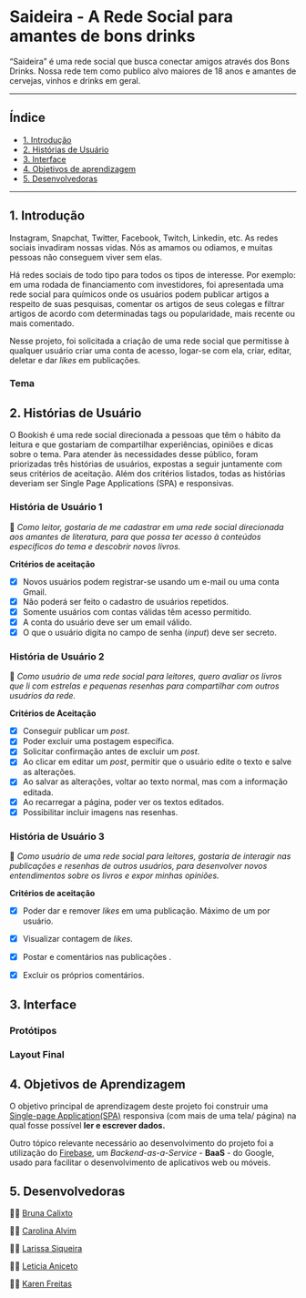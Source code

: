 # Saideira - A Rede Social para amantes de bons drinks

“Saideira” é uma rede social que busca conectar amigos através dos Bons Drinks. Nossa rede tem como publico alvo maiores de 18 anos e amantes de cervejas, vinhos e drinks em geral. 

---
## Índice

- [1. Introdução](#1-introdução)
- [2. Histórias de Usuário](#2-histórias-de-usuário)
- [3. Interface](#3-interface)
- [4. Objetivos de aprendizagem](#4-objetivos-de-aprendizagem)
- [5. Desenvolvedoras](#5-desenvolvedoras)


---
## 1. Introdução

Instagram, Snapchat, Twitter, Facebook, Twitch, Linkedin, etc. As redes sociais
invadiram nossas vidas. Nós as amamos ou odiamos, e muitas pessoas não conseguem
viver sem elas.

Há redes sociais de todo tipo para todos os tipos de interesse. Por exemplo: em
uma rodada de financiamento com investidores, foi apresentada uma rede social
para químicos onde os usuários podem publicar artigos a respeito de suas
pesquisas, comentar os artigos de seus colegas e filtrar artigos de acordo com
determinadas tags ou popularidade, mais recente ou mais comentado.

Nesse projeto, foi solicitada a criação de uma rede social que permitisse à qualquer usuário criar uma conta de acesso,
logar-se com ela, criar, editar, deletar e dar _likes_ em publicações.

### Tema



## 2. Histórias de Usuário

O Bookish é uma rede social direcionada a pessoas que têm o hábito da leitura e que gostariam de compartilhar experiências, opiniões e dicas sobre o tema. Para atender às necessidades desse público, foram priorizadas três histórias de usuários, expostas a seguir juntamente com seus critérios de aceitação. Além dos critérios listados, todas as histórias deveriam ser Single Page Applications (SPA) e responsivas.

### História de Usuário 1 

:pushpin: *Como leitor, gostaria de me cadastrar em uma rede social direcionada aos amantes de literatura, para que possa ter acesso à conteúdos específicos do tema e descobrir novos livros.*

**Critérios de aceitação**

- [x]  Novos usuários podem registrar-se usando um e-mail ou uma conta Gmail.
- [x]  Não poderá ser feito o cadastro de usuários repetidos.
- [x]  Somente usuários com contas válidas têm acesso permitido.
- [x]  A conta do usuário deve ser um email válido.
- [x]  O que o usuário digita no campo de senha (*input*) deve ser secreto.

### História de Usuário 2

:pushpin: *Como usuário de uma rede social para leitores, quero avaliar os livros que li com estrelas e pequenas resenhas para compartilhar com outros usuários da rede.*

**Critérios de Aceitação**

- [x]  Conseguir publicar um *post*.
- [x]  Poder excluir uma postagem específica.
- [x]  Solicitar confirmação antes de excluir um *post*.
- [x]  Ao clicar em editar um *post*, permitir que o usuário edite o texto e salve as alterações.
- [x]  Ao salvar as alterações, voltar ao texto normal, mas com a informação editada.
- [x]  Ao recarregar a página, poder ver os textos editados.
- [x]  Possibilitar incluir imagens nas resenhas.

### História de Usuário 3

:pushpin: *Como usuário de uma rede social para leitores, gostaria de interagir nas publicações e resenhas de outros usuários, para desenvolver novos entendimentos sobre os livros e expor minhas opiniões.*

**Critérios de aceitação**

- [x]  Poder dar e remover *likes* em uma publicação. Máximo de um por usuário.
- [x]  Visualizar contagem de *likes*.
- [x]  Postar e comentários nas publicações .
- [x]  Excluir os próprios comentários.



## 3. Interface

### Protótipos

### Layout Final


## 4. Objetivos de Aprendizagem

O objetivo principal de aprendizagem deste projeto foi construir uma [Single-page Application(SPA)](https://pt.wikipedia.org/wiki/Aplicativo_de_p%C3%A1gina_%C3%BAnica) responsiva (com mais de uma tela/ página) na qual fosse possível **ler e escrever dados.**

Outro tópico relevante necessário ao desenvolvimento do projeto foi a utilização do [Firebase](https://firebase.google.com/), um *Backend-as-a-Service* - **BaaS** - do Google, usado para facilitar o desenvolvimento de aplicativos web ou móveis. 

## 5. Desenvolvedoras

:woman_technologist: [Bruna Calixto](https://github.com/bruna-devbio)

:woman_technologist: [Carolina Alvim](https://github.com/caroAlvim)

:woman_technologist: [Larissa Siqueira](https://github.com/LarissaSiq)

:woman_technologist: [Leticia Aniceto](https://github.com/leticia-aniceto)

:woman_technologist: [Karen Freitas](https://github.com/karen-freitas)
